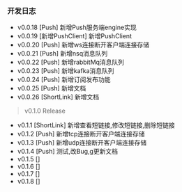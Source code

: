 ### 开发日志
- v0.0.18  [Push] 新增Push服务端engine实现
- v0.0.19  [新增PushClient] 新增PushClient
- v0.0.20  [Push] 新增ws连接断开客户端连接存储
- v0.0.21  [Push] 新增nsq消息队列
- v0.0.22  [Push] 新增rabbitMq消息队列
- v0.0.23  [Push] 新增kafka消息队列
- v0.0.24  [Push] 新增订阅发布功能
- v0.0.25  [Push] 新增文档
- v0.0.26  [ShortLink] 新增文档

> v0.1.0  Release
- v0.1.1  [ShortLink] 新增查看短链接,修改短链接,删除短链接
- v0.1.2  [Push] 新增tcp连接断开客户端连接存储
- v0.1.3  [Push] 新增udp连接断开客户端连接存储
- v0.1.4  [Push] 测试,改Bug,g更新文档
- v0.1.5  []
- v0.1.6  []
- v0.1.7  []
- v0.1.8  []